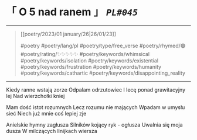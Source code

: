 # &#12300; O 5 nad ranem &#12301; *`PL#045`*

---

> [[poetry/2023/01 january/26|26/01/23]]
> 
> #poetry 
> #poetry/lang/pl 
> #poetry/type/free_verse 
> #poetry/rhymed/🟢 
> #poetry/rating/✨✨✨✨✨ 
> #poetry/keywords/whimsical #poetry/keywords/isolation #poetry/keywords/existential #poetry/keywords/frustration #poetry/keywords/humanity #poetry/keywords/cathartic #poetry/keywords/disappointing_reality 

---

Kiedy ranne wstają zorze 
Odpalam odrzutowiec
I lecę ponad grawitacyjny lej 
Nad wierzchołki kniej

Mam dość istot rozumnych
Lecz rozumu nie mających
Wpadam w umysłu sieć
Niech już mnie coś lepiej zje

Anielskie hymny zagłusza
Silników kojący ryk - ogłusza
Uwalnia się moja dusza
W milczących linijkach wiersza